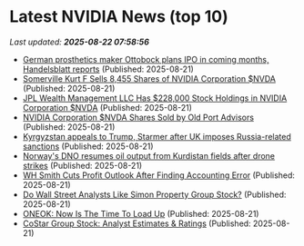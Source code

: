 # Latest NVIDIA News (top 10)
_Last updated: **2025-08-22 07:58:56**_

- [German prosthetics maker Ottobock plans IPO in coming months, Handelsblatt reports](https://biztoc.com/x/dbfaaca06a54cde7) (Published: 2025-08-21)
- [Somerville Kurt F Sells 8,455 Shares of NVIDIA Corporation $NVDA](https://www.etfdailynews.com/2025/08/21/somerville-kurt-f-sells-8455-shares-of-nvidia-corporation-nvda/) (Published: 2025-08-21)
- [JPL Wealth Management LLC Has $228,000 Stock Holdings in NVIDIA Corporation $NVDA](https://www.etfdailynews.com/2025/08/21/jpl-wealth-management-llc-has-228000-stock-holdings-in-nvidia-corporation-nvda/) (Published: 2025-08-21)
- [NVIDIA Corporation $NVDA Shares Sold by Old Port Advisors](https://www.etfdailynews.com/2025/08/21/nvidia-corporation-nvda-shares-sold-by-old-port-advisors/) (Published: 2025-08-21)
- [Kyrgyzstan appeals to Trump, Starmer after UK imposes Russia-related sanctions](https://biztoc.com/x/9979c0bc60531f00) (Published: 2025-08-21)
- [Norway's DNO resumes oil output from Kurdistan fields after drone strikes](https://biztoc.com/x/fd63b4e09e2dcab1) (Published: 2025-08-21)
- [WH Smith Cuts Profit Outlook After Finding Accounting Error](https://biztoc.com/x/b72f77f362400846) (Published: 2025-08-21)
- [Do Wall Street Analysts Like Simon Property Group Stock?](https://biztoc.com/x/8b3050ceef2801d6) (Published: 2025-08-21)
- [ONEOK: Now Is The Time To Load Up](https://biztoc.com/x/d042deecd95b17fd) (Published: 2025-08-21)
- [CoStar Group Stock: Analyst Estimates & Ratings](https://biztoc.com/x/c5c99f0feb221e26) (Published: 2025-08-21)
